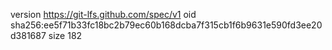 version https://git-lfs.github.com/spec/v1
oid sha256:ee5f71b33fc18bc2b79ec60b168dcba7f315cb1f6b9631e590fd3ee20d381687
size 182

